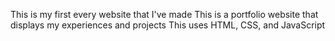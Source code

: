 This is my first every website that I've made
This is a portfolio website that displays my experiences and projects
This uses HTML, CSS, and JavaScript
